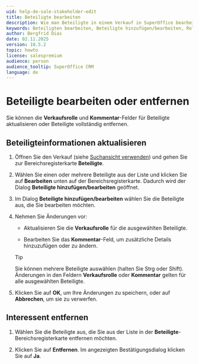 ```yaml
---
uid: help-de-sale-stakeholder-edit
title: Beteiligte bearbeiten
description: Wie man Beteiligte in einem Verkauf in SuperOffice bearbeitet oder entfernt.
keywords: Beteiligten bearbeiten, Beteiligte hinzufügen/bearbeiten, Rolle zuweisen, Bereichsregisterkarte Beteiligte, Beteiligter, Verkaufsrolle, Verkauf
author: Bergfrid Dias
date: 02.11.2025
version: 10.5.2
topic: howto
license: salespremium
audience: person
audience_tooltip: SuperOffice CRM
language: de
---
```


# Beteiligte bearbeiten oder entfernen

Sie können die **Verkaufsrolle** und **Kommentar**-Felder für Beteiligte aktualisieren oder Beteiligte vollständig entfernen.

## Beteiligteinformationen aktualisieren

1. Öffnen Sie den Verkauf (siehe [Suchansicht verwenden][1]) und gehen Sie zur Bereichsregisterkarte **Beteiligte**.

1. Wählen Sie einen oder mehrere Beteiligte aus der Liste und klicken Sie auf **Bearbeiten** unten auf der Bereichsregisterkarte. Dadurch wird der Dialog **Beteiligte hinzufügen/bearbeiten** geöffnet.

1. Im Dialog **Beteiligte hinzufügen/bearbeiten** wählen Sie die Beteiligte aus, die Sie bearbeiten möchten.

1. Nehmen Sie Änderungen vor:

    * Aktualisieren Sie die **Verkaufsrolle** für die ausgewählten Beteiligte.

    * Bearbeiten Sie das **Kommentar**-Feld, um zusätzliche Details hinzuzufügen oder zu ändern.

    > [!TIP]
    > Sie können mehrere Beteiligte auswählen (halten Sie Strg oder Shift). Änderungen in den Feldern **Verkaufsrolle** oder **Kommentar** gelten für alle ausgewählten Beteiligte.

1. Klicken Sie auf **OK**, um Ihre Änderungen zu speichern, oder auf **Abbrechen**, um sie zu verwerfen.

## Interessent entfernen

1. Wählen Sie die Beteiligte aus, die Sie aus der Liste in der **Beteiligte**-Bereichsregisterkarte entfernen möchten.

1. Klicken Sie auf **Entfernen**. Im angezeigten Bestätigungsdialog klicken Sie auf **Ja**.

<!-- Referenced links -->
[1]: ../../../search-options/learn/find-screen.md

<!-- Referenced images -->
